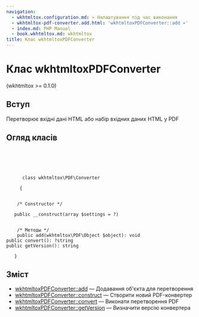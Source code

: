 ```yaml
---
navigation:
  - wkhtmltox.configuration.md: « Налаштування під час виконання
  - wkhtmltox-pdf-converter.add.html: 'wkhtmltoxPDFConverter::add »'
  - index.md: PHP Manual
  - book.wkhtmltox.md: wkhtmltox
title: Клас wkhtmltoxPDFConverter
---
```

# Клас wkhtmltoxPDFConverter

(wkhtmltox >= 0.1.0)

## Вступ

Перетворює вхідні дані HTML або набір вхідних даних HTML у PDF

## Огляд класів

```classsynopsis



    
     
      class wkhtmltox\PDF\Converter
     
     {


    /* Constructor */
    
   public __construct(array $settings = ?)


    /* Методы */
    public add(wkhtmltox\PDF\Object $object): void
public convert(): ?string
public getVersion(): string

   }
```

## Зміст

-   [wkhtmltoxPDFConverter::add](wkhtmltox-pdf-converter.add.html) — Додавання об'єкта для перетворення
-   [wkhtmltoxPDFConverter::construct](wkhtmltox-pdf-converter.construct.html) — Створити новий PDF-конвертер
-   [wkhtmltoxPDFConverter::convert](wkhtmltox-pdf-converter.convert.html) — Виконати перетворення PDF
-   [wkhtmltoxPDFConverter::getVersion](wkhtmltox-pdf-converter.getversion.html) — Визначити версію конвертера
